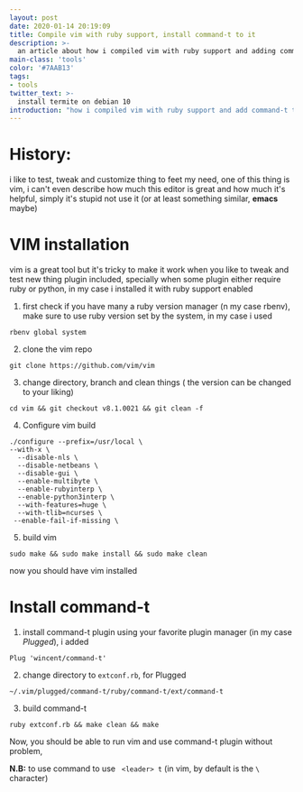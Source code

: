```yaml
---
layout: post
date: 2020-01-14 20:19:09
title: Compile vim with ruby support, install command-t to it
description: >-
  an article about how i compiled vim with ruby support and adding command-t to it
main-class: 'tools'
color: '#7AAB13'
tags:
- tools
twitter_text: >-
  install termite on debian 10
introduction: "how i compiled vim with ruby support and add command-t to it"
---
```

# History:
i like to test, tweak and customize thing to feet my need, one of this thing is vim, i can't even describe how much this editor is great and how much it's helpful, simply it's stupid not use it (or at least something similar, **emacs** maybe)

# VIM installation
vim is a great tool but it's tricky to make it work when you like to tweak and test new thing plugin included, specially when some plugin either require ruby or python, in my case i installed it with ruby support enabled


1. first check if you have many a ruby version manager (n my case rbenv), make sure to use ruby version set by the system, in my case i used
```shell
rbenv global system
```

2. clone the vim repo
```shell
git clone https://github.com/vim/vim
```
3. change directory, branch and clean things ( the version can be changed to your liking)
```shell
cd vim && git checkout v8.1.0021 && git clean -f
```
4. Configure vim build
```shell
./configure --prefix=/usr/local \
--with-x \
  --disable-nls \
  --disable-netbeans \
  --disable-gui \
  --enable-multibyte \
  --enable-rubyinterp \
  --enable-python3interp \
  --with-features=huge \
  --with-tlib=ncurses \
 --enable-fail-if-missing \
```
5. build vim
```shell
sudo make && sudo make install && sudo make clean
```

now you should have vim installed

# Install command-t

1. install command-t plugin using your favorite plugin manager (in my case *Plugged*), i added
```
Plug 'wincent/command-t'
```
2. change directory to `extconf.rb`, for Plugged
```shell
~/.vim/plugged/command-t/ruby/command-t/ext/command-t
```
3. build command-t
```shell
ruby extconf.rb && make clean && make
```


Now, you should be able to run vim and use command-t plugin without problem,

**N.B:**
 to use command to
use
` <leader> t` (in vim, by default <leader> is the `\` character)
